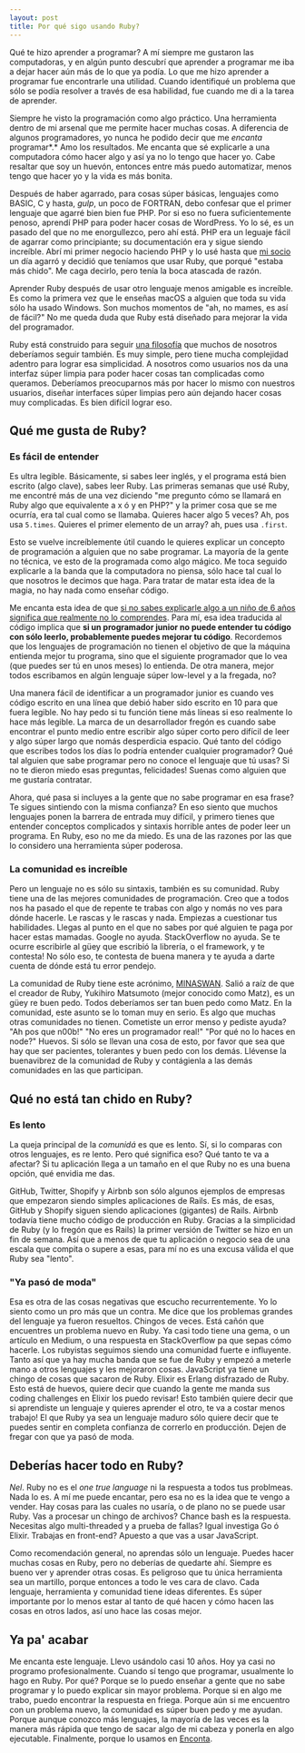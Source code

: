 ```yaml
---
layout: post
title: Por qué sigo usando Ruby?
---
```


Qué te hizo aprender a programar? A mí siempre me gustaron las computadoras, y en algún punto descubrí que aprender a programar me iba a dejar hacer aún más de lo que ya podía. Lo que me hizo aprender a programar fue encontrarle una utilidad. Cuando identifiqué un problema que sólo se podía resolver a través de esa habilidad, fue cuando me di a la tarea de aprender.

Siempre he visto la programación como algo práctico. Una herramienta dentro de mi arsenal que me permite hacer muchas cosas. A diferencia de algunos programadores, yo nunca he podido decir que me *encanta* programar*.* Amo los resultados. Me encanta que sé explicarle a una computadora cómo hacer algo y así ya no lo tengo que hacer yo. Cabe resaltar que soy un huevón, entonces entre más puedo automatizar, menos tengo que hacer yo y la vida es más bonita.

Después de haber agarrado, para cosas súper básicas, lenguajes como BASIC, C y hasta, *gulp*, un poco de FORTRAN, debo confesar que el primer lenguaje que agarré bien bien fue PHP. Por si eso no fuera suficientemente penoso, aprendí PHP para poder hacer cosas de WordPress. Yo lo sé, es un pasado del que no me enorgullezco, pero ahí está. PHP era un leguaje fácil de agarrar como principiante; su documentación era y sigue siendo increíble. Abrí mi primer negocio haciendo PHP y lo usé hasta que [mi socio][1] un día agarró y decidió que teníamos que usar Ruby, que porqué "estaba más chido". Me caga decirlo, pero tenía la boca atascada de razón.

Aprender Ruby después de usar otro lenguaje menos amigable es increíble. Es como la primera vez que le enseñas macOS a alguien que toda su vida sólo ha usado Windows. Son muchos momentos de "ah, no mames, es así de fácil?" No me queda duda que Ruby está diseñado para mejorar la vida del programador.

Ruby está construido para seguir [una filosofía][2] que muchos de nosotros deberíamos seguir también. Es muy simple, pero tiene mucha complejidad adentro para lograr esa simplicidad. A nosotros como usuarios nos da una interfaz súper limpia para poder hacer cosas tan complicadas como queramos. Deberíamos preocuparnos más por hacer lo mismo con nuestros usuarios, diseñar interfaces súper limpias pero aún dejando hacer cosas muy complicadas. Es bien difícil lograr eso.

## Qué me gusta de Ruby?

### Es fácil de entender

Es ultra legible. Básicamente, si sabes leer inglés, y el programa está bien escrito (algo clave), sabes leer Ruby. Las primeras semanas que usé Ruby, me encontré más de una vez diciendo "me pregunto cómo se llamará en Ruby algo que equivalente a x ó y en PHP?" y la primer cosa que se me ocurría, era tal cual como se llamaba. Quieres hacer algo 5 veces? Ah, pos usa `5.times`. Quieres el primer elemento de un array? ah, pues usa `.first`.

Esto se vuelve increíblemente útil cuando le quieres explicar un concepto de programación a alguien que no sabe programar. La mayoría de la gente no técnica, ve esto de la programada como algo mágico. Me toca seguido explicarle a la banda que la computadora no piensa, sólo hace tal cual lo que nosotros le decimos que haga. Para tratar de matar esta idea de la magia, no hay nada como enseñar código.

Me encanta esta idea de que [si no sabes explicarle algo a un niño de 6 años significa que realmente no lo comprendes][3]. Para mí, esa idea traducida al código implica que **si un programador junior no puede entender tu código con sólo leerlo, probablemente puedes mejorar tu código**. Recordemos que los lenguajes de programación no tienen el objetivo de que la máquina entienda mejor tu programa, sino que el siguiente programador que lo vea (que puedes ser tú en unos meses) lo entienda. De otra manera, mejor todos escribamos en algún lenguaje súper low-level y a la fregada, no?  

Una manera fácil de identificar a un programador junior es cuando ves código escrito en una línea que debió haber sido escrito en 10 para que fuera legible.  No hay pedo si tu función tiene más líneas si eso realmente lo hace más legible. La marca de un desarrollador fregón es cuando sabe encontrar el punto medio entre escribir algo súper corto pero difícil de leer y algo súper largo que nomás desperdicia espacio. Qué tanto del código que escribes todos los días lo podría entender cualquier programador?  Qué tal alguien que sabe programar pero no conoce el lenguaje que tú usas? Si no te dieron miedo esas preguntas, felicidades! Suenas como alguien que me gustaría contratar.

Ahora, qué pasa si incluyes a la gente que no sabe programar en esa frase? Te sigues sintiendo con la misma confianza? En eso siento que muchos lenguajes ponen la barrera de entrada muy difícil, y primero tienes que entender conceptos complicados y sintaxis horrible antes de poder leer un programa. En Ruby, eso no me da miedo. Es una de las razones por las que lo considero una herramienta súper poderosa.

### La comunidad es increíble

Pero un lenguaje no es sólo su sintaxis, también es su comunidad. Ruby tiene una de las mejores comunidades de programación. Creo que a todos nos ha pasado el que de repente te trabas con algo y nomás no ves para dónde hacerle. Le rascas y le rascas y nada. Empiezas a cuestionar tus habilidades. Llegas al punto en el que no sabes por qué alguien te paga por hacer estas mamadas. Google no ayuda. StackOverflow no ayuda. Se te ocurre escribirle al güey que escribió la librería, o el framework, y te contesta! No sólo eso, te contesta de buena manera y te ayuda a darte cuenta de dónde está tu error pendejo.

La comunidad de Ruby tiene este acrónimo, [MINASWAN][4]. Salió a raíz de que el creador de Ruby, Yukihiro Matsumoto (mejor conocido como Matz), es un güey re buen pedo. Todos deberíamos ser tan buen pedo como Matz. En la comunidad, este asunto se lo toman muy en serio. Es algo que muchas otras comunidades no tienen. Cometiste un error menso y pediste ayuda? "Ah pos que n00b!" "No eres un programador real!" "Por qué no lo haces en node?" Huevos. Si sólo se llevan una cosa de esto, por favor que sea que hay que ser pacientes, tolerantes y buen pedo con los demás. Llévense la buenavibrez de la comunidad de Ruby y contágienla a las demás comunidades en las que participan.

## Qué no está tan chido en Ruby?

### Es lento

La queja principal de la *comunidá* es que es lento. Sí, si lo comparas con otros lenguajes, es re lento. Pero qué significa eso? Qué tanto te va a afectar? Si tu aplicación llega a un tamaño en el que Ruby no es una buena opción, qué envidia me das.

GitHub, Twitter, Shopify y Airbnb son sólo algunos ejemplos de empresas que empezaron siendo simples aplicaciones de Rails. Es más, de esas, GitHub y Shopify siguen siendo aplicaciones (gigantes) de Rails. Airbnb todavía tiene mucho código de producción en Ruby. Gracias a la simplicidad de Ruby (y lo fregón que es Rails) la primer versión de Twitter se hizo en un fin de semana. Así que a menos de que tu aplicación o negocio sea de una escala que compita o supere a esas, para mí no es una excusa válida el que Ruby sea "lento".

### "Ya pasó de moda"

Esa es otra de las cosas negativas que escucho recurrentemente. Yo lo siento como un pro más que un contra. Me dice que los problemas grandes del lenguaje ya fueron resueltos. Chingos de veces. Está cañón que encuentres un problema nuevo en Ruby. Ya casi todo tiene una gema, o un artículo en Medium, o una respuesta en StackOverflow pa que sepas cómo hacerle. Los rubyistas seguimos siendo una comunidad fuerte e influyente. Tanto así que ya hay mucha banda que se fue de Ruby y empezó a meterle mano a otros lenguajes y les mejoraron cosas. JavaScript ya tiene un chingo de cosas que sacaron de Ruby. Elixir es Erlang disfrazado de Ruby. Esto está de huevos, quiere decir que cuando la gente me manda sus coding challenges en Elixir los puedo revisar! Esto también quiere decir que si aprendiste un lenguaje y quieres aprender el otro, te va a costar menos trabajo! El que Ruby ya sea un lenguaje maduro sólo quiere decir que te puedes sentir en completa confianza de correrlo en producción. Dejen de fregar con que ya pasó de moda.

## Deberías hacer todo en Ruby?

*Nel*. Ruby no es el *one true language* ni la respuesta a todos tus problmeas. Nada lo es. A mí me puede encantar, pero esa no es la idea que te vengo a vender. Hay cosas para las cuales no usaría, o de plano no se puede usar Ruby. Vas a procesar un chingo de archivos? Chance bash es la respuesta. Necesitas algo multi-threaded y a prueba de fallas? Igual investiga Go ó Elixir. Trabajas en front-end? Apuesto a que vas a usar JavaScript.  

Como recomendación general, no aprendas sólo un lenguaje. Puedes hacer muchas cosas en Ruby, pero no deberías de quedarte ahí. Siempre es bueno ver y aprender otras cosas. Es peligroso que tu única herramienta sea un martillo, porque entonces a todo le ves cara de clavo. Cada lenguaje, herramienta y comunidad tiene ideas diferentes. Es súper importante por lo menos estar al tanto de qué hacen y cómo hacen las cosas en otros lados, así uno hace las cosas mejor.

## Ya pa' acabar

Me encanta este lenguaje. Llevo usándolo casi 10 años. Hoy ya casi no programo profesionalmente. Cuando sí tengo que programar, usualmente lo hago en Ruby. Por qué? Porque se lo puedo enseñar a gente que no sabe programar y lo puedo explicar sin mayor problema. Porque si en algo me trabo, puedo encontrar la respuesta en friega. Porque aún si me encuentro con un problema nuevo, la comunidad es súper buen pedo y me ayudan. Porque aunque conozco más lenguajes, la mayoría de las veces es la manera más rápida que tengo de sacar algo de mi cabeza y ponerla en algo ejecutable. Finalmente, porque lo usamos en [Enconta][5].

[1]: https://twitter.com/unRob
[2]: https://www.ruby-lang.org/en/about/
[3]: https://www.goodreads.com/quotes/19421-if-you-can-t-explain-it-to-a-six-year-old
[4]: https://en.wiktionary.org/wiki/MINASWAN
[5]: https://enconta.com
